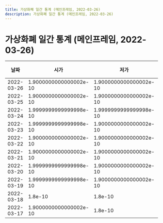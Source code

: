 ```yaml
---
title: 가상화폐 일간 통계 (메인프레임, 2022-03-26)
description: 가상화폐 일간 통계 (메인프레임, 2022-03-26)
---
```


가상화폐 일간 통계 (메인프레임, 2022-03-26)
===

|날짜|시가|저가|고가|종가|비고|
|--|--|--|--|--|--|
|2022-03-26|1.9000000000000002e-10|1.9000000000000002e-10|1.9000000000000002e-10|1.9000000000000002e-10|    |
|2022-03-25|1.9000000000000002e-10|1.9000000000000002e-10|1.9000000000000002e-10|1.9000000000000002e-10|    |
|2022-03-24|1.9999999999999998e-10|1.9999999999999998e-10|1.9999999999999998e-10|1.9999999999999998e-10|    |
|2022-03-23|1.9999999999999998e-10|1.9000000000000002e-10|1.9999999999999998e-10|1.9999999999999998e-10|    |
|2022-03-22|1.9000000000000002e-10|1.9000000000000002e-10|1.9999999999999998e-10|1.9999999999999998e-10|    |
|2022-03-21|1.9000000000000002e-10|1.9000000000000002e-10|2.1e-10|1.9999999999999998e-10|    |
|2022-03-20|1.9999999999999998e-10|1.9000000000000002e-10|2.1e-10|1.9000000000000002e-10|    |
|2022-03-19|1.9999999999999998e-10|1.9000000000000002e-10|2.2000000000000002e-10|1.9999999999999998e-10|    |
|2022-03-18|1.8e-10|1.8e-10|2.1e-10|1.9999999999999998e-10|    |
|2022-03-17|1.9000000000000002e-10|1.8e-10|1.9000000000000002e-10|1.8e-10|    |
